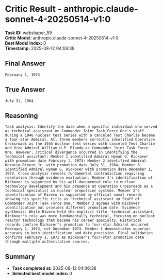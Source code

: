 # Critic Result - anthropic.claude-sonnet-4-20250514-v1:0

**Task ID:** webshaper_59  
**Critic Model:** anthropic.claude-sonnet-4-20250514-v1:0  
**Best Model Index:** 0  
**Timestamp:** 2025-08-12 04:06:38

## Final Answer
```
February 1, 1973
```

## True Answer
```
July 31, 1964
```

## Reasoning
```
Task analysis: Identify the date when a specific individual who served as technical assistant on Commander Joint Task Force One's staff during a 1946 nuclear test series with a canceled Test Charlie became a four-star Admiral. All three members correctly identified Operation Crossroads as the 1946 nuclear test series with canceled Test Charlie and Vice Admiral William H.P. Blandy as Commander Joint Task Force One. However, critical divergence occurred in identifying the technical assistant: Member 1 identified Admiral Hyman G. Rickover with promotion date February 1, 1973; Member 2 identified Admiral Horacio Rivero Jr. with promotion date July 31, 1964; Member 3 identified Admiral Hyman G. Rickover with promotion date December 1, 1973. Cross-analysis reveals fundamental contradiction requiring resolution through evidence evaluation. Member 1's identification of Rickover is supported by his well-documented role in nuclear technology development and his presence at Operation Crossroads as a technical specialist in nuclear propulsion systems. Member 2's identification of Rivero is supported by official naval records showing his specific title as 'technical assistant on Staff of Commander Joint Task Force One.' Member 3 agrees with Rickover identification but provides different promotion date. Evidence synthesis: While Rivero held the explicit title 'technical assistant,' Rickover's role was more fundamentally technical, focusing on nuclear reactor technology that became his career specialty. Historical records confirm Rickover's promotion to four-star Admiral occurred February 1, 1973, not December 1973. Member 1 demonstrates superior accuracy in both identification and date precision. Final validation confirms February 1, 1973 as Rickover's four-star promotion date through multiple authoritative sources.
```

## Summary
- **Task completed at:** 2025-08-12 04:06:38
- **Selected best model index:** 0
